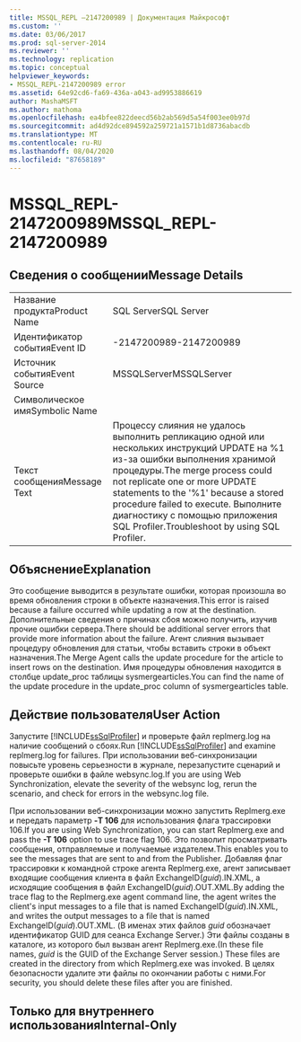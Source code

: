```yaml
---
title: MSSQL_REPL –2147200989 | Документация Майкрософт
ms.custom: ''
ms.date: 03/06/2017
ms.prod: sql-server-2014
ms.reviewer: ''
ms.technology: replication
ms.topic: conceptual
helpviewer_keywords:
- MSSQL_REPL-2147200989 error
ms.assetid: 64e92cd6-fa69-436a-a043-ad9953886619
author: MashaMSFT
ms.author: mathoma
ms.openlocfilehash: ea4bfee822deecd56b2ab569d5a54f003ee0b97d
ms.sourcegitcommit: ad4d92dce894592a259721a1571b1d8736abacdb
ms.translationtype: MT
ms.contentlocale: ru-RU
ms.lasthandoff: 08/04/2020
ms.locfileid: "87658189"
---
```

# <a name="mssql_repl-2147200989"></a><span data-ttu-id="45445-102">MSSQL_REPL-2147200989</span><span class="sxs-lookup"><span data-stu-id="45445-102">MSSQL_REPL-2147200989</span></span>
    
## <a name="message-details"></a><span data-ttu-id="45445-103">Сведения о сообщении</span><span class="sxs-lookup"><span data-stu-id="45445-103">Message Details</span></span>  
  
|||  
|-|-|  
|<span data-ttu-id="45445-104">Название продукта</span><span class="sxs-lookup"><span data-stu-id="45445-104">Product Name</span></span>|<span data-ttu-id="45445-105">SQL Server</span><span class="sxs-lookup"><span data-stu-id="45445-105">SQL Server</span></span>|  
|<span data-ttu-id="45445-106">Идентификатор события</span><span class="sxs-lookup"><span data-stu-id="45445-106">Event ID</span></span>|<span data-ttu-id="45445-107">-2147200989</span><span class="sxs-lookup"><span data-stu-id="45445-107">-2147200989</span></span>|  
|<span data-ttu-id="45445-108">Источник события</span><span class="sxs-lookup"><span data-stu-id="45445-108">Event Source</span></span>|<span data-ttu-id="45445-109">MSSQLServer</span><span class="sxs-lookup"><span data-stu-id="45445-109">MSSQLServer</span></span>|  
|<span data-ttu-id="45445-110">Символическое имя</span><span class="sxs-lookup"><span data-stu-id="45445-110">Symbolic Name</span></span>||  
|<span data-ttu-id="45445-111">Текст сообщения</span><span class="sxs-lookup"><span data-stu-id="45445-111">Message Text</span></span>|<span data-ttu-id="45445-112">Процессу слияния не удалось выполнить репликацию одной или нескольких инструкций UPDATE на %1 из-за ошибки выполнения хранимой процедуры.</span><span class="sxs-lookup"><span data-stu-id="45445-112">The merge process could not replicate one or more UPDATE statements to the '%1' because a stored procedure failed to execute.</span></span> <span data-ttu-id="45445-113">Выполните диагностику с помощью приложения SQL Profiler.</span><span class="sxs-lookup"><span data-stu-id="45445-113">Troubleshoot by using SQL Profiler.</span></span>|  
  
## <a name="explanation"></a><span data-ttu-id="45445-114">Объяснение</span><span class="sxs-lookup"><span data-stu-id="45445-114">Explanation</span></span>  
 <span data-ttu-id="45445-115">Это сообщение выводится в результате ошибки, которая произошла во время обновления строки в объекте назначения.</span><span class="sxs-lookup"><span data-stu-id="45445-115">This error is raised because a failure occurred while updating a row at the destination.</span></span> <span data-ttu-id="45445-116">Дополнительные сведения о причинах сбоя можно получить, изучив прочие ошибки сервера.</span><span class="sxs-lookup"><span data-stu-id="45445-116">There should be additional server errors that provide more information about the failure.</span></span> <span data-ttu-id="45445-117">Агент слияния вызывает процедуру обновления для статьи, чтобы вставить строки в объект назначения.</span><span class="sxs-lookup"><span data-stu-id="45445-117">The Merge Agent calls the update procedure for the article to insert rows on the destination.</span></span> <span data-ttu-id="45445-118">Имя процедуры обновления находится в столбце update_proc таблицы sysmergearticles.</span><span class="sxs-lookup"><span data-stu-id="45445-118">You can find the name of the update procedure in the update_proc column of sysmergearticles table.</span></span>  
  
## <a name="user-action"></a><span data-ttu-id="45445-119">Действие пользователя</span><span class="sxs-lookup"><span data-stu-id="45445-119">User Action</span></span>  
 <span data-ttu-id="45445-120">Запустите [!INCLUDE[ssSqlProfiler](../../includes/sssqlprofiler-md.md)] и проверьте файл replmerg.log на наличие сообщений о сбоях.</span><span class="sxs-lookup"><span data-stu-id="45445-120">Run [!INCLUDE[ssSqlProfiler](../../includes/sssqlprofiler-md.md)] and examine replmerg.log for failures.</span></span> <span data-ttu-id="45445-121">При использовании веб-синхронизации повысьте уровень серьезности в журнале, перезапустите сценарий и проверьте ошибки в файле websync.log.</span><span class="sxs-lookup"><span data-stu-id="45445-121">If you are using Web Synchronization, elevate the severity of the websync log, rerun the scenario, and check for errors in the websync.log file.</span></span>  
  
 <span data-ttu-id="45445-122">При использовании веб-синхронизации можно запустить Replmerg.exe и передать параметр **-T 106** для использования флага трассировки 106.</span><span class="sxs-lookup"><span data-stu-id="45445-122">If you are using Web Synchronization, you can start Replmerg.exe and pass the **-T 106** option to use trace flag 106.</span></span> <span data-ttu-id="45445-123">Это позволит просматривать сообщения, отправляемые и получаемые издателем.</span><span class="sxs-lookup"><span data-stu-id="45445-123">This enables you to see the messages that are sent to and from the Publisher.</span></span> <span data-ttu-id="45445-124">Добавляя флаг трассировки к командной строке агента Replmerg.exe, агент записывает входящие сообщения клиента в файл ExchangeID(*guid*).IN.XML, а исходящие сообщения в файл ExchangeID(*guid*).OUT.XML.</span><span class="sxs-lookup"><span data-stu-id="45445-124">By adding the trace flag to the Replmerg.exe agent command line, the agent writes the client's input messages to a file that is named ExchangeID(*guid*).IN.XML, and writes the output messages to a file that is named ExchangeID(*guid*).OUT.XML.</span></span> <span data-ttu-id="45445-125">(В именах этих файлов *guid* обозначает идентификатор GUID для сеанса Exchange Server.) Эти файлы созданы в каталоге, из которого был вызван агент Replmerg.exe.</span><span class="sxs-lookup"><span data-stu-id="45445-125">(In these file names, *guid* is the GUID of the Exchange Server session.) These files are created in the directory from which Replmerg.exe was invoked.</span></span> <span data-ttu-id="45445-126">В целях безопасности удалите эти файлы по окончании работы с ними.</span><span class="sxs-lookup"><span data-stu-id="45445-126">For security, you should delete these files after you are finished.</span></span>  
  
## <a name="internal-only"></a><span data-ttu-id="45445-127">Только для внутреннего использования</span><span class="sxs-lookup"><span data-stu-id="45445-127">Internal-Only</span></span>  
  
